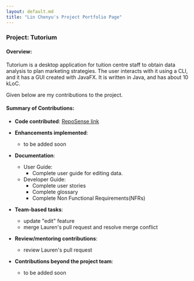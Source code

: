 ```yaml
---
layout: default.md
title: "Lin Chenyu's Project Portfolio Page"
---
```


### Project: Tutorium

#### Overview:
Tutorium is a desktop application for tuition centre staff to obtain data analysis to plan marketing strategies. The user interacts with it using a CLI, and it has a GUI created with JavaFX. It is written in Java, and has about 10 kLoC.

Given below are my contributions to the project.

#### Summary of Contributions:

* **Code contributed**: [RepoSense link](https://nus-cs2103-ay2324s1.github.io/tp-dashboard/?search=linchenyu2030s&breakdown=true)

* **Enhancements implemented**:
    * to be added soon

* **Documentation**:
    * User Guide:
        * Complete user guide for editing data.
    * Developer Guide:
        * Complete user stories
        * Complete glossary
        * Complete Non Functional Requirements(NFRs)

* **Team-based tasks**:
    * update "edit" feature
    * merge Lauren's pull request and resolve merge conflict

* **Review/mentoring contributions**:
    * review Lauren's pull request

* **Contributions beyond the project team**:
    * to be added soon
